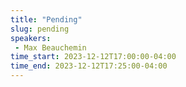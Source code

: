 ```yaml
---
title: "Pending"
slug: pending
speakers:
 - Max Beauchemin
time_start: 2023-12-12T17:00:00-04:00
time_end: 2023-12-12T17:25:00-04:00
---
```


